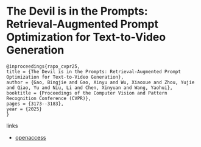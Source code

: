 # The Devil is in the Prompts: Retrieval-Augmented Prompt Optimization for Text-to-Video Generation

```
@inproceedings{rapo_cvpr25,
title = {The Devil is in the Prompts: Retrieval-Augmented Prompt Optimization for Text-to-Video Generation},
author = {Gao, Bingjie and Gao, Xinyu and Wu, Xiaoxue and Zhou, Yujie and Qiao, Yu and Niu, Li and Chen, Xinyuan and Wang, Yaohui},
booktitle = {Proceedings of the Computer Vision and Pattern Recognition Conference (CVPR)},
pages = {3173--3183},
year = {2025}
}
```

links
- [openaccess](https://openaccess.thecvf.com//content/CVPR2025/html/Gao_The_Devil_is_in_the_Prompts_Retrieval-Augmented_Prompt_Optimization_for_CVPR_2025_paper.html)
